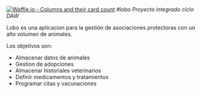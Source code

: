 [![Waffle.io - Columns and their card count](https://badge.waffle.io/joni182/lobo.svg?columns=all)](https://waffle.io/joni182/lobo)
#lobo
*Proyecto integrado ciclo DAW*

Lobo es una aplicacion para la gestión de asociaciones protectoras con un alto volumen de animales.

Los objetivos son:
* Almacenar datos de animales
* Gestion de adopciones
* Almacenar historiales veterinarios
* Definir medicamentos y tratamientos
* Programar citas y vacunaciones
